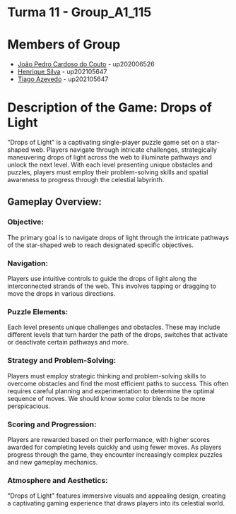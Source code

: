 # Turma 11 - Group_A1_115
# Members of Group
* [João Pedro Cardoso do Couto](https://sigarra.up.pt/feup/pt/fest_geral.cursos_list?pv_num_unico=202006526) - up202006526
* [Henrique Silva](https://sigarra.up.pt/feup/pt/fest_geral.cursos_list?pv_num_unico=202105647) - up202105647
* [Tiago Azevedo](https://sigarra.up.pt/feup/pt/fest_geral.cursos_list?pv_num_unico=202105647) - up202105647
# Description of the Game: Drops of Light
"Drops of Light" is a captivating single-player puzzle game set on a star-shaped web. Players navigate through intricate challenges, strategically maneuvering drops of light across the web to illuminate pathways and unlock the next level. With each level presenting unique obstacles and puzzles, players must employ their problem-solving skills and spatial awareness to progress through the celestial labyrinth.

## Gameplay Overview:
### Objective: 
The primary goal is to navigate drops of light through the intricate pathways of the star-shaped web to reach designated specific objectives.
### Navigation: 
Players use intuitive controls to guide the drops of light along the interconnected strands of the web. This involves tapping or dragging to move the drops in various directions.
### Puzzle Elements: 
Each level presents unique challenges and obstacles. These may include different levels that turn harder the path of the drops, switches that activate or deactivate certain pathways and more.
### Strategy and Problem-Solving: 
Players must employ strategic thinking and problem-solving skills to overcome obstacles and find the most efficient paths to success. This often requires careful planning and experimentation to determine the optimal sequence of moves. We should know some color blends to be more perspicacious.
### Scoring and Progression: 
Players are rewarded based on their performance, with higher scores awarded for completing levels quickly and using fewer moves. As players progress through the game, they encounter increasingly complex puzzles and new gameplay mechanics.
### Atmosphere and Aesthetics: 
"Drops of Light" features immersive visuals and appealing design, creating a captivating gaming experience that draws players into its celestial world.
